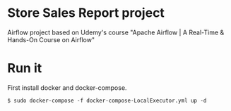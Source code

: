 # Store Sales Report project

Airflow project based on Udemy's course "Apache Airflow | A Real-Time & Hands-On Course on Airflow"

# Run it

First install docker and docker-compose.

```
$ sudo docker-compose -f docker-compose-LocalExecutor.yml up -d
```
